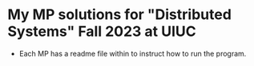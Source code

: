 # My MP solutions for "Distributed Systems" Fall 2023 at UIUC

* Each MP has a readme file within to instruct how to run the program.
